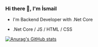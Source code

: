 ### Hi there 👋, I'm İsmail
- I'm Backend Developer with .Net Core

- .Net Core / JS / HTML / CSS

[![Anurag's GitHub stats](https://github-readme-stats.vercel.app/api?username=ismailtemel)](https://github.com/anuraghazra/github-readme-stats)









